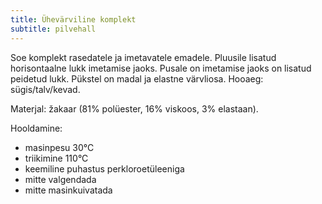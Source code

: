 ```yaml
---
title: Ühevärviline komplekt
subtitle: pilvehall
---
```


Soe komplekt rasedatele ja imetavatele emadele. Pluusile lisatud horisontaalne lukk imetamise jaoks. Pusale on imetamise jaoks on lisatud peidetud lukk. Pükstel on madal ja elastne värvliosa. Hooaeg: sügis/talv/kevad.

Materjal: žakaar (81% polüester, 16% viskoos, 3% elastaan).

Hooldamine:

- masinpesu 30°C
- triikimine 110°C
- keemiline puhastus perkloroetüleeniga
- mitte valgendada
- mitte masinkuivatada